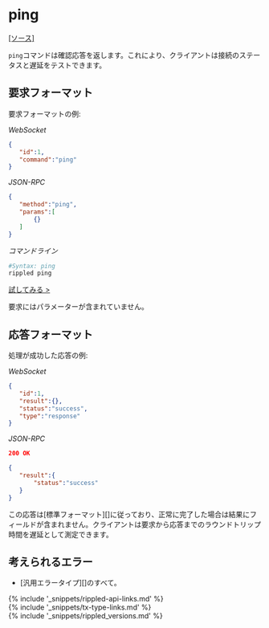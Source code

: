 # ping
[[ソース]<br>](https://github.com/ripple/rippled/blob/master/src/ripple/rpc/handlers/Ping.cpp "Source")

`ping`コマンドは確認応答を返します。これにより、クライアントは接続のステータスと遅延をテストできます。

## 要求フォーマット
要求フォーマットの例:

<!-- MULTICODE_BLOCK_START -->

*WebSocket*

```json
{
   "id":1,
   "command":"ping"
}
```

*JSON-RPC*

```json
{
   "method":"ping",
   "params":[
       {}
   ]
}
```

*コマンドライン*

```sh
#Syntax: ping
rippled ping
```

<!-- MULTICODE_BLOCK_END -->

[試してみる >](websocket-api-tool.html#ping)

要求にはパラメーターが含まれていません。

## 応答フォーマット

処理が成功した応答の例:

<!-- MULTICODE_BLOCK_START -->

*WebSocket*

```json
{
   "id":1,
   "result":{},
   "status":"success",
   "type":"response"
}
```

*JSON-RPC*

```json
200 OK

{
   "result":{
       "status":"success"
   }
}
```

<!-- MULTICODE_BLOCK_END -->

この応答は[標準フォーマット][]に従っており、正常に完了した場合は結果にフィールドが含まれません。クライアントは要求から応答までのラウンドトリップ時間を遅延として測定できます。

## 考えられるエラー

* [汎用エラータイプ][]のすべて。

<!--{# common link defs #}-->
{% include '_snippets/rippled-api-links.md' %}			
{% include '_snippets/tx-type-links.md' %}			
{% include '_snippets/rippled_versions.md' %}
